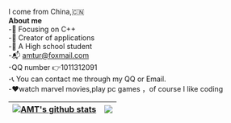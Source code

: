 I come from China,:cn:  
**About me**  
-:orange_book: Focusing on C++  
-:hammer: Creator of applications  
-:ram: A High school student  
-:mailbox_with_mail: amtur@foxmail.com  
-QQ number :point_right:1011312091  
-:telephone_receiver: You can contact me through my QQ or Email.  
-:heart:watch marvel movies,play pc games ，of course I like coding  

| <a href="https://github.com/anuraghazra/github-readme-stats"><img align="center" src="https://github-readme-stats.vercel.app/api?username=AMT-J&show_icons=true&include_all_commits=true&hide_border=true" alt="AMT's github stats" /></a> | <a href="https://github.com/anuraghazra/github-readme-stats"><img align="center" src="https://github-readme-stats.vercel.app/api/top-langs/?username=AMT-J&layout=compact&hide_border=true" /></a> |
| ------------- | ------------- |






